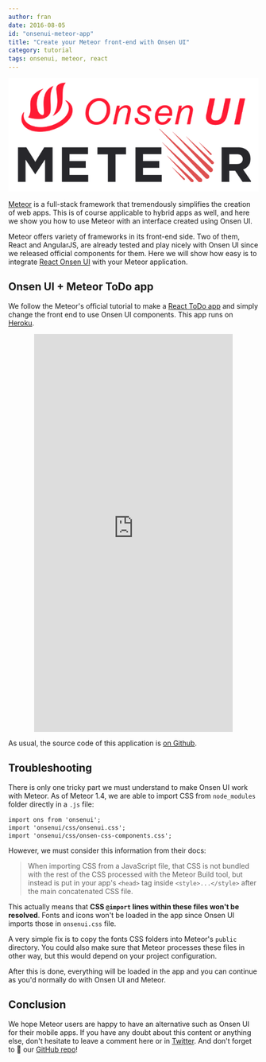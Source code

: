 ```yaml
---
author: fran
date: 2016-08-05
id: "onsenui-meteor-app"
title: "Create your Meteor front-end with Onsen UI"
category: tutorial
tags: onsenui, meteor, react
---
```


![Onsen UI + Meteor](/blog/content/images/2016/Aug/onsenui-meteor.png)

[Meteor](https://www.meteor.com/) is a full-stack framework that tremendously simplifies the creation of web apps. This is of course applicable to hybrid apps as well, and here we show you how to use Meteor with an interface created using Onsen UI.

<!-- more -->

Meteor offers variety of frameworks in its front-end side. Two of them, React and AngularJS, are already tested and play nicely with Onsen UI since we released official components for them. Here we will show how easy is to integrate [React Onsen UI](https://onsen.io/v2/react.html) with your Meteor application.

## Onsen UI + Meteor ToDo app

We follow the Meteor's official tutorial to make a [React ToDo app](https://www.meteor.com/tutorials/react/creating-an-app) and simply change the front end to use Onsen UI components. This app runs on [Heroku](https://onsenui-meteor-todos.herokuapp.com/).

<div style="display: flex; justify-content: center;">
<iframe src="https://frankdiox.github.io/frame-auto-style/?platform=ios&amp;src=https://onsenui-meteor-todos.herokuapp.com/" scrolling="no" style="border: 0; width: 400px; height: 800px;" class="lazy-hidden"></iframe>
</div>

As usual, the source code of this application is [on Github](https://github.com/frankdiox/OnsenUI-Meteor-ToDo).

## Troubleshooting

There is only one tricky part we must understand to make Onsen UI work with Meteor. As of Meteor 1.4, we are able to import CSS from `node_modules` folder directly in a `.js` file:

```
import ons from 'onsenui';
import 'onsenui/css/onsenui.css';
import 'onsenui/css/onsen-css-components.css';
```

However, we must consider this information from their docs:

> When importing CSS from a JavaScript file, that CSS is not bundled with the rest of the CSS processed with the Meteor Build tool, but instead is put in your app's `<head>` tag inside `<style>...</style>` after the main concatenated CSS file.

This actually means that **CSS `@import` lines within these files won't be resolved**. Fonts and icons won't be loaded in the app since Onsen UI imports those in `onsenui.css` file.

A very simple fix is to copy the fonts CSS folders into Meteor's `public` directory. You could also make sure that Meteor processes these files in other way, but this would depend on your project configuration.

After this is done, everything will be loaded in the app and you can continue as you'd normally do with Onsen UI and Meteor.

## Conclusion

We hope Meteor users are happy to have an alternative such as Onsen UI for their mobile apps. If you have any doubt about this content or anything else, don't hesitate to leave a comment here or in [Twitter](https://twitter.com/Onsen_UI). And don't forget to 🌟 our [GitHub repo](https://github.com/OnsenUI/OnsenUI)!

